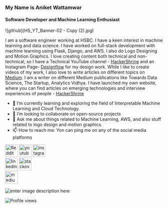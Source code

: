 ### My Name is Aniket Wattamwar
#### Software Developer and Machine Learning Enthusiast
![github](HS_YT_Banner-02 - Copy (2).jpg)

I am a software engineer working at HSBC. I have a keen interest in machine learning and data science. I have worked on full-stack development with machine learning using Flask, Django, and AWS. I also do Logo Designing and Motion Graphics. I love creating content both technical and non-technical, so I have a Technical YouTube channel - [HackerShrine](https://www.youtube.com/channel/UC0ZCXAvGOg5fDyw0Xu-_PCw) and an Instagram Page- [Designflow](https://www.instagram.com/_designflow_/) for my design work. While I like to create videos of my work, I also love to write articles on different topics on [Medium](https://aniket-wattamwar.medium.com/). I am a writer on different Medium publications like Towards Data Science, The Startup, Analytics Vidhya. I have launched my own website, where you can find articles on emerging technologies and interview experiences of people - [HackerShrine](https://hackershrine.com/)

- 🌱 I’m currently learning and exploring the field of Interpretable Machine Learning and Cloud Technology. 
- 👯 I’m looking to collaborate on open-source projects 
- 💬 Ask me about things related to Machine Learning, AWS, and also stuff related to logo design and motion graphics. 
- 📫 How to reach me: Yon can ping me on any of the social media platforms 


[<img src='https://cdn.jsdelivr.net/npm/simple-icons@3.0.1/icons/reddit.svg' alt='Reddit' height='40'>](https://www.reddit.com/user/https://www.reddit.com/user/aniket_wattamwar) [<img src='https://cdn.jsdelivr.net/npm/simple-icons@3.0.1/icons/youtube.svg' alt='youtube' height='40'>](https://www.youtube.com/channel/UC0ZCXAvGOg5fDyw0Xu-_PCw) 
[<img src='https://cdn.jsdelivr.net/npm/simple-icons@3.0.1/icons/instagram.svg' alt='instagram' height='40'>](https://www.instagram.com/https://www.instagram.com/__.jerrry.__//)  
[<img src='https://cdn.jsdelivr.net/npm/simple-icons@3.0.1/icons/linkedin.svg' alt='linkedin' height='40'>](https://www.linkedin.com/in/aniket-wattamwar-0a6658139/) 
[<img src='https://cdn.jsdelivr.net/npm/simple-icons@3.0.1/icons/stackoverflow.svg' alt='stackoverflow' height='40'>](https://stackoverflow.com/users/https://stackoverflow.com/users/11910006/aniketwattamwar)  
[<img src='https://cdn.jsdelivr.net/npm/simple-icons@3.0.1/icons/medium.svg' alt='medium' height='40'>](https://aniket-wattamwar.medium.com/)  


![enter image description here](https://github-readme-stats.vercel.app/api?username=aniketwattamwar&&show_icons=true&title_color=ffffff&icon_color=f1c40f&text_color=ffffff&bg_color=151515)


![Profile views](https://gpvc.arturio.dev/aniketwattamwar)  
